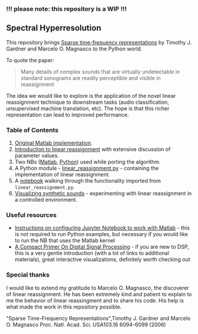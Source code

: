 ### !!! please note: this repository is a WIP !!!


## Spectral Hyperresolution

This repository brings [Sparse time-frequency representations](https://doi.org/10.1073/pnas.0601707103) by Timothy J. Gardner and Marcelo O. Magnasco to the Python world.

To quote the paper:

> Many details of complex sounds that are virtually undetectable in standard sonograms are readily perceptible and visible in reassignment

The idea we would like to explore is the application of the novel linear reassignment technique to downstream tasks (audio classification, unsupervised machine translation, etc). The hope is that this richer representation can lead to improved performance.

### Table of Contents

1. [Original Matlab implementation](https://github.com/earthspecies/spectral_hyperresolution/blob/master/reassignmentgw.m).
2. [Introduction to linear reassignment](https://github.com/earthspecies/spectral_hyperresolution/blob/master/linear_reassignment_example.ipynb) with extensive discussion of parameter values.
3. Two NBs ([Matlab](https://github.com/earthspecies/spectral_hyperresolution/blob/master/save_data_to_help_with_Python_implementation.ipynb), [Python](https://github.com/earthspecies/spectral_hyperresolution/blob/master/implement_linear_reassignment_in_Python.ipynb)) used while porting the algorithm.
4. A Python module - [linear_reassignment.py](https://github.com/earthspecies/spectral_hyperresolution/blob/master/linear_reassignment.py) - containing the implementation of linear reassignment.
5. A [notebook](https://github.com/earthspecies/spectral_hyperresolution/blob/master/linear_reassignment_in_Python.ipynb) walking through the functionality imported from `linear_reassignment.py`.
6. [Visualizing synthetic sounds](https://github.com/earthspecies/spectral_hyperresolution/blob/master/visualizing_synthetic_sounds.ipynb) - experimenting with linear reassignment in a controlled environment.

### Useful resources

* [Instructions on configuring Jupyter Notebook to work with Matlab](https://am111.readthedocs.io/en/latest/jmatlab_install.html) - this is not required to run Python examples, but necessary if you would like to run the NB that uses the Matlab kernel
* [A Compact Primer On Digital Signal Processing](https://jackschaedler.github.io/circles-sines-signals/index.html) - if you are new to DSP, this is a very gentle introduction (with a lot of links to additional materials), great interactive visualizations, definitely worth checking out


### Special thanks

I would like to extend my gratitude to Marcelo O. Magnasco, the discoverer of linear reassignment. He has been extremely kind and patient to explain to me the behavior of linear reassingment and to share his code. His help is what made the work in this repository possible.

"Sparse Time-Frequency Representations",Timothy J. Gardner and Marcelo O. Magnasco Proc. Natl. Acad. Sci. USA103.16 6094-6099 (2006)
